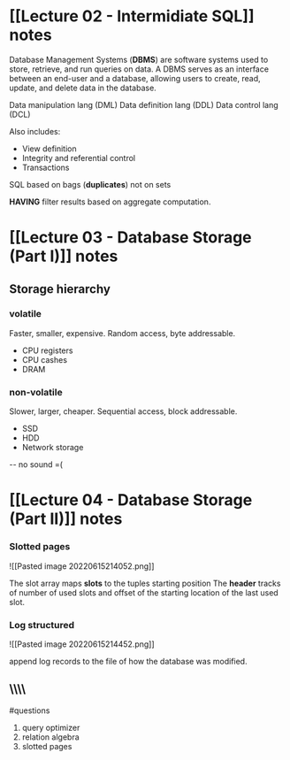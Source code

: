 # [[Lecture 02 - Intermidiate SQL]] notes

Database Management Systems (**DBMS**) are software systems used to store, retrieve, and run queries on data.
A DBMS serves as an interface between an end-user and a database, allowing users to create, read, update, and delete data in the database.

Data manipulation lang (DML)
Data definition lang (DDL)
Data control lang (DCL)

Also includes: 
- View definition
- Integrity and referential control 
- Transactions

SQL based on bags (**duplicates**) not on sets

**HAVING** filter results based on aggregate computation.

# [[Lecture 03 - Database Storage (Part I)]] notes

## Storage hierarchy
### volatile  
Faster, smaller, expensive. Random access, byte addressable.
- CPU registers 
- CPU cashes
- DRAM
### non-volatile
Slower, larger, cheaper. Sequential access, block addressable.
- SSD
- HDD
- Network storage


-- no sound =(

# [[Lecture 04 - Database Storage (Part II)]] notes

### Slotted pages 
![[Pasted image 20220615214052.png]]


The slot array maps **slots** to the tuples starting position 
The **header** tracks of number of used slots and offset of the starting location of the last used slot.


### Log structured 
![[Pasted image 20220615214452.png]]

append log records to the file of how the database was modified.







\\\\\\\
------------------------------------
#questions

1. query optimizer
2. relation algebra 
3. slotted pages


